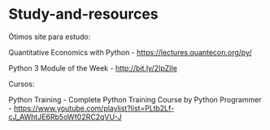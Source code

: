 # Study-and-resources

Ótimos site para estudo:

Quantitative Economics with Python - https://lectures.quantecon.org/py/

Python 3 Module of the Week - http://bit.ly/2IpZIle

Cursos:

Python Training - Complete Python Training Course by Python Programmer - https://www.youtube.com/playlist?list=PLtb2Lf-cJ_AWhtJE6Rb5oWf02RC2qVU-J
